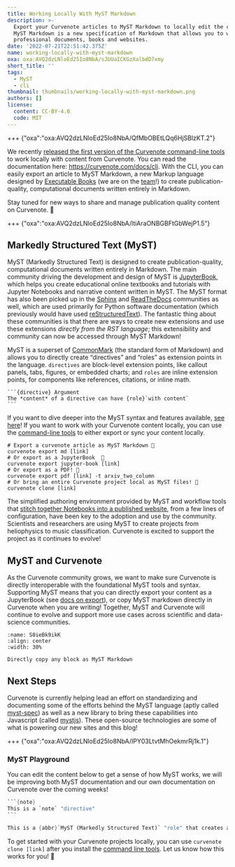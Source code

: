 ```yaml
---
title: Working Locally With MyST Markdown
description: >-
  Export your Curvenote articles to MyST Markdown to locally edit the content.
  MyST Markdown is a new specification of Markdown that allows you to write
  professional documents, books and websites.
date: '2022-07-21T22:51:42.375Z'
name: working-locally-with-myst-markdown
oxa: oxa:AVQ2dzLNloEd25Io8NbA/sJUUaICKGzXalbdD7xmy
short_title: ''
tags:
  - MyST
  - cli
thumbnail: thumbnails/working-locally-with-myst-markdown.png
authors: []
license:
  content: CC-BY-4.0
  code: MIT
---
```


+++ {"oxa":"oxa:AVQ2dzLNloEd25Io8NbA/QfMbOBEtLQq6HjSBlzKT.2"}

We recently [released the first version of the Curvenote command-line tools](oxa:AVQ2dzLNloEd25Io8NbA/mdBajFyoGAFAQGWjmpWf 'Curvenote on the Command Line') to work locally with content from Curvenote. You can read the documentation here: <https://curvenote.com/docs/cli>. With the CLI, you can easily export an article to MyST Markdown, a new Markup language designed by [Executable Books](https://executablebooks.org/en/latest/) (we are on the [team](https://executablebooks.org/en/latest/team.html)!) to create publication-quality, computational documents written entirely in Markdown.

Stay tuned for new ways to share and manage publication quality content on Curvenote. 🚀

+++ {"oxa":"oxa:AVQ2dzLNloEd25Io8NbA/ltiAraONBGBFtGbWejP1.5"}

## Markedly Structured Text (MyST)

MyST (Markedly Structured Text) is designed to create publication-quality, computational documents written entirely in Markdown. The main community driving the development and design of MyST is [JupyterBook](https://jupyterbook.org/), which helps you create educational online textbooks and tutorials with Jupyter Notebooks and narrative content written in MyST. The MyST format has also been picked up in the [Sphinx](https://www.sphinx-doc.org/en/master/usage/markdown.html) and [ReadTheDocs](https://blog.readthedocs.com/sphinx-markdown-2021/) communities as well, which are used primarily for Python software documentation (which previously would have used [reStructuredText](https://en.wikipedia.org/wiki/ReStructuredText)). The fantastic thing about these communities is that there are ways to create new extensions and use these extensions _directly from the RST language_; this extensibility and community can now be accessed through MyST Markdown!

MyST is a superset of [CommonMark](https://commonmark.org/) (the standard form of Markdown) and allows you to directly create “directives” and “roles” as extension points in the language. `directives` are block-level extension points, like callout panels, tabs, figures, or embedded charts; and `roles` are inline extension points, for components like references, citations, or inline math.

````text
```{directive} Argument
The *content* of a directive can have {role}`with content`
```
````

If you want to dive deeper into the MyST syntax and features available, [see here](https://executablebooks.github.io/mystjs)! If you want to work with your Curvenote content locally, you can use the [command-line tools](https://curvenote.com/docs/cli) to either export or sync your content locally.

```shell
# Export a curvenote article as MyST Markdown 📜
curvenote export md [link]
# Or export as a JupyterBook  📖
curvenote export jupyter-book [link]
# Or export as a PDF! 📄
curvenote export pdf [link] -t arxiv_two_column
# Or bring an entire Curvenote project local as MyST files! 🚀
curvenote clone [link]
```

The simplified authoring environment provided by MyST and workflow tools that [stitch together Notebooks into a published website](https://curvenote.com/blog/creating-an-open-research-website), from a few lines of configuration, have been key to the adoption and use by the community. Scientists and researchers are using MyST to create projects from heliophysics to music classification. Curvenote is excited to support the project as it continues to evolve!

## MyST and Curvenote

As the Curvenote community grows, we want to make sure Curvenote is directly interoperable with the foundational MyST tools and syntax. Supporting MyST means that you can directly export your content as a JupyterBook (see [docs on export](https://curvenote.com/docs/cli/jupyter-book)), or copy MyST markdown directly in Curvenote when you are writing! Together, MyST and Curvenote will continue to evolve and support more use cases across scientific and data-science communities.

```{figure} images/AVQ2dzLNloEd25Io8NbA-JNDkLyIg87ZRiGsx9ZRN-v1.png
:name: S0ieBk9ikK
:align: center
:width: 30%

Directly copy any block as MyST Markdown
```

## Next Steps

Curvenote is currently helping lead an effort on standardizing and documenting some of the efforts behind the MyST language (aptly called [myst-spec](https://github.com/executablebooks/myst-spec)) as well as a new library to bring these capabilities into Javascript (called [mystjs](https://executablebooks.github.io/mystjs/)). These open-source technologies are some of what is powering our new sites and this blog!

+++ {"oxa":"oxa:AVQ2dzLNloEd25Io8NbA/IPY03LtvtMhOekmrRj1k.1"}

### MyST Playground

You can edit the content below to get a sense of how MyST works, we will be improving both MyST documentation and our own documentation on Curvenote over the coming weeks!

````rust
```{note}
This is a `note` "directive"
```

This is a {abbr}`MyST (Markedly Structured Text)` "role" that creates an abbreviation.
````

To get started with your Curvenote projects locally, you can use `curvenote clone [link]` after you install the [command line tools](https://curvenote.com/docs/cli/installing). Let us know how this works for you! 🚀
